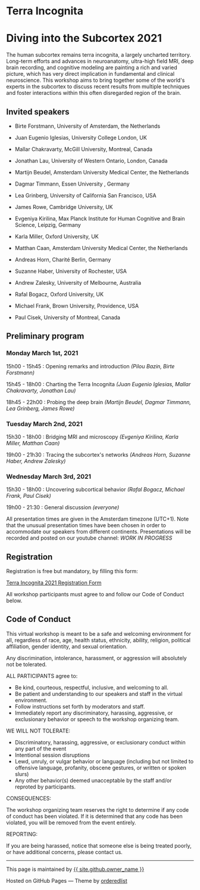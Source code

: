 # <a name="home"></a>Terra Incognita
# Diving into the Subcortex 2021

The human subcortex remains terra incognita, a largely uncharted territory. Long-term efforts and
advances in neuroanatomy, ultra-high field MRI, deep brain recording, and cognitive modeling are
painting a rich and varied picture, which has very direct implication in fundamental and clinical
neuroscience. This workshop aims to bring together some of the world's experts in the subcortex to
discuss recent results from multiple techniques and foster interactions within this often disregarded
region of the brain.

## <a name="speakers"></a>Invited speakers

- Birte Forstmann, University of Amsterdam, the Netherlands

- Juan Eugenio Iglesias, University College London, UK
- Mallar Chakravarty, McGill University, Montreal, Canada
- Jonathan Lau, University of Western Ontario, London, Canada

- Martijn Beudel, Amsterdam University Medical Center, the Netherlands
- Dagmar Timmann, Essen University , Germany
- Lea Grinberg, University of California San Francisco, USA
- James Rowe, Cambridge University, UK

- Evgeniya Kirilina, Max Planck Institute for Human Cognitive and Brain Science, Leipzig, Germany
- Karla Miller, Oxford University, UK
- Matthan Caan, Amsterdam University Medical Center, the Netherlands

- Andreas Horn, Charité Berlin, Germany
- Suzanne Haber, University of Rochester, USA
- Andrew Zalesky, University of Melbourne, Australia

- Rafal Bogacz, Oxford University, UK
- Michael Frank, Brown University, Providence, USA
- Paul Cisek, University of Montreal, Canada

## <a name="program"></a>Preliminary program

### Monday March 1st, 2021

15h00 - 15h45
: Opening remarks and introduction _(Pilou Bazin, Birte Forstmann)_

15h45 - 18h00 
: Charting the Terra Incognita _(Juan Eugenio Iglesias, Mallar Chakravarty, Jonathan Lau)_

18h45 - 22h00
: Probing the deep brain _(Martijn Beudel, Dagmar Timmann, Lea Grinberg, James Rowe)_

### Tuesday March 2nd, 2021

15h30 - 18h00 
: Bridging MRI and microscopy _(Evgeniya Kirilina, Karla Miller, Matthan Caan)_

19h00 - 21h30 
: Tracing the subcortex's networks _(Andreas Horn, Suzanne Haber, Andrew Zalesky)_

### Wednesday March 3rd, 2021

15h30 - 18h00 
: Uncovering subcortical behavior _(Rafal Bogacz, Michael Frank, Paul Cisek)_

19h00 - 21:30 
: General discussion _(everyone)_

All presentation times are given in the Amsterdam timezone (UTC+1). Note that the unusual presentation times have been chosen in order to accommodate our speakers from different continents. Presentations will be recorded and posted on our youtube channel: _WORK IN PROGRESS_



## <a name="register"></a>Registration

Registration is free but mandatory, by filling this form:

[Terra Incognita 2021 Registration Form](https://forms.gle/idtmWUYxVJ5LYDaKA)

All workshop participants must agree to and follow our Code of Conduct below.


## <a name="code"></a>Code of Conduct

This virtual workshop is meant to be a safe and welcoming environment for all, regardless of race, age, health status, ethnicity, ability, religion, political affiliation, gender identity, and sexual orientation.

Any discrimination, intolerance, harassment, or aggression will absolutely not be tolerated. 

ALL PARTICIPANTS agree to:

- Be kind, courteous, respectful, inclusive, and welcoming to all.
- Be patient and understanding to our speakers and staff in the virtual environment.
- Follow instructions set forth by moderators and staff.
- Immediately report any discriminatory, harassing, aggressive, or exclusionary behavior or speech to the workshop organizing team.

WE WILL NOT TOLERATE:

- Discriminatory, harassing, aggressive, or exclusionary conduct within any part of the event
- Intentional session disruptions
- Lewd, unruly, or vulgar behavior or language (including but not limited to offensive language, profanity, obscene gestures, or written or spoken slurs)
- Any other behavior(s) deemed unacceptable by the staff and/or reproted by participants.

CONSEQUENCES:

The workshop organizing team reserves the right to determine if any code of conduct has been violated. If it is determined that any code has been violated, you will be removed from the event entirely. 

REPORTING:

If you are being harassed, notice that someone else is being treated poorly, or have additional concerns, please contact us. 

---
 This page is maintained by <a href="{{ site.github.owner_url }}">{{ site.github.owner_name }}</a>
 
 Hosted on GitHub Pages &mdash; Theme by <a href="https://github.com/orderedlist">orderedlist</a>
